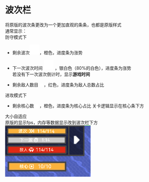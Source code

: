 # 波次栏
将原版的波次条更改为一个更加直观的条条，也都是原版样式  
通常显示：  
防守模式下
- 剩余波次![alt text](图/wave.png)，橙色，进度条为涨势
- 下一次波次时间 ![alt text](图/clock.png) ，银白色（80%的白色），进度条为涨势  
若没有下一次波次倒计时，显示**游戏时间**

- 剩余敌人数目 ![alt text](图/units.png) ，红色，进度条为敌人总数占比

进攻模式下
- 剩余核心数 ![alt text](图/effect.png) ，橙色，进度条为核心占比
关卡逻辑显示在核心条下方


大小自适应  
原版的显示fps，内存等数据显示改到波次栏下方  
![alt text](图/波次栏.png)
